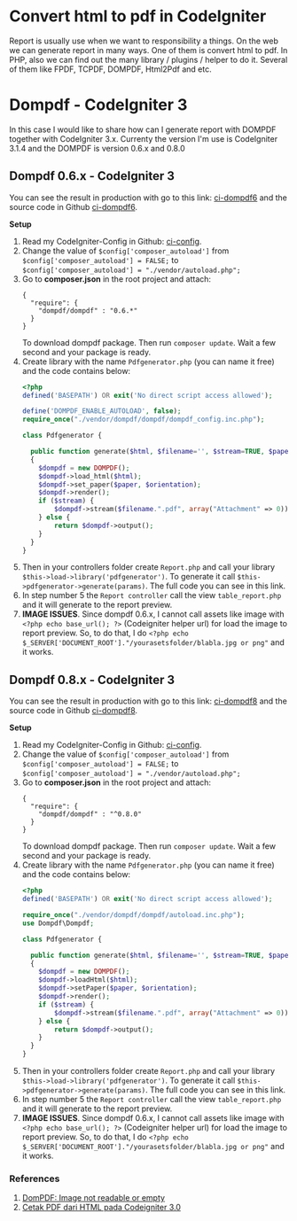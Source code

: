# Convert html to pdf in CodeIgniter
Report is usually use when we want to responsibility a things. On the web we can
generate report in many ways. One of them is convert html to pdf. In PHP, also
we can find out the many library / plugins / helper to do it. Several of them
like FPDF, TCPDF, DOMPDF, Html2Pdf and etc.

# Dompdf - CodeIgniter 3
In this case I would like to share how can I generate report with DOMPDF together
with CodeIgniter 3.x. Currenty the version I'm use is CodeIgniter 3.1.4 and the DOMPDF
is version 0.6.x and 0.8.0

## Dompdf 0.6.x - CodeIgniter 3
You can see the result in production with go to this link: [ci-dompdf6](https://ci-dompdf6.penjelajahtekno.com/report)
and the source code in Github
[ci-dompdf6](https://github.com/satyakresna/ci-dompdf6).

**Setup**
  1. Read my CodeIgniter-Config in Github: [ci-config](https://github.com/satyakresna/catatan-penjelajahtekno/blob/master/codeigniter-config.md).
  2. Change the value of `$config['composer_autoload']` from `$config['composer_autoload'] = FALSE;` to `$config['composer_autoload'] = "./vendor/autoload.php";`
  3. Go to **composer.json** in the root project and attach:
        ```
        {
          "require": {
            "dompdf/dompdf" : "0.6.*"
          }
        }
        ```
        To download dompdf package. Then run `composer update`. Wait a few second and your package is ready.
  4. Create library with the name `Pdfgenerator.php` (you can name it free) and the code contains below:
        ```php
        <?php
        defined('BASEPATH') OR exit('No direct script access allowed');

        define('DOMPDF_ENABLE_AUTOLOAD', false);
        require_once("./vendor/dompdf/dompdf/dompdf_config.inc.php");

        class Pdfgenerator {

          public function generate($html, $filename='', $stream=TRUE, $paper = 'A4', $orientation = "portrait")
          {
            $dompdf = new DOMPDF();
            $dompdf->load_html($html);
            $dompdf->set_paper($paper, $orientation);
            $dompdf->render();
            if ($stream) {
                $dompdf->stream($filename.".pdf", array("Attachment" => 0));
            } else {
                return $dompdf->output();
            }
          }
        }
        ```
  5. Then in your controllers folder create `Report.php` and call your library `$this->load->library('pdfgenerator')`. To generate it call `$this->pdfgenerator->generate(params)`.
    The full code you can see in this link.
  6. In step number 5 the `Report controller` call the view `table_report.php` and it will generate to the report preview.
  7. **IMAGE ISSUES**. Since dompdf 0.6.x, I cannot call assets like image with `<?php echo base_url(); ?>` (Codeigniter helper url) for load the image to report preview. So, to do that, I do `<?php echo $_SERVER['DOCUMENT_ROOT']."/yourasetsfolder/blabla.jpg or png"` and it works.


## Dompdf 0.8.x - CodeIgniter 3
You can see the result in production with go to this link: [ci-dompdf8](https://ci-dompdf8.penjelajahtekno.com/report)
and the source code in Github
[ci-dompdf8](https://github.com/satyakresna/ci-dompdf8).

**Setup**
  1. Read my CodeIgniter-Config in Github: [ci-config](https://github.com/satyakresna/catatan-penjelajahtekno/blob/master/codeigniter-config.md).
  2. Change the value of `$config['composer_autoload']` from `$config['composer_autoload'] = FALSE;` to `$config['composer_autoload'] = "./vendor/autoload.php";`
  3. Go to **composer.json** in the root project and attach:
        ```
        {
          "require": {
            "dompdf/dompdf" : "^0.8.0"
          }
        }
        ```
        To download dompdf package. Then run `composer update`. Wait a few second and your package is ready.
  4. Create library with the name `Pdfgenerator.php` (you can name it free) and the code contains below:
        ```php
        <?php
        defined('BASEPATH') OR exit('No direct script access allowed');

        require_once("./vendor/dompdf/dompdf/autoload.inc.php");
        use Dompdf\Dompdf;

        class Pdfgenerator {

          public function generate($html, $filename='', $stream=TRUE, $paper = 'A4', $orientation = "portrait")
          {
            $dompdf = new DOMPDF();
            $dompdf->loadHtml($html);
            $dompdf->setPaper($paper, $orientation);
            $dompdf->render();
            if ($stream) {
                $dompdf->stream($filename.".pdf", array("Attachment" => 0));
            } else {
                return $dompdf->output();
            }
          }
        }
        ```
  5. Then in your controllers folder create `Report.php` and call your library `$this->load->library('pdfgenerator')`. To generate it call `$this->pdfgenerator->generate(params)`.
    The full code you can see in this link.
  6. In step number 5 the `Report controller` call the view `table_report.php` and it will generate to the report preview.
  7. **IMAGE ISSUES**. Since dompdf 0.6.x, I cannot call assets like image with `<?php echo base_url(); ?>` (Codeigniter helper url) for load the image to report preview. So, to do that, I do `<?php echo $_SERVER['DOCUMENT_ROOT']."/yourasetsfolder/blabla.jpg or png"` and it works.

### References
  1. [DomPDF: Image not readable or empty](https://stackoverflow.com/questions/25558449/dompdf-image-not-readable-or-empty)
  2. [Cetak PDF dari HTML pada Codeigniter 3.0](https://agung-setiawan.com/cetak-pdf-dari-html-pada-codeigniter-3-0/)

